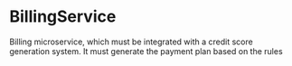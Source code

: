 # BillingService
Billing microservice, which must be integrated with a credit score generation system. It must generate the payment plan based on the rules
